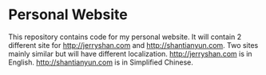 # Personal Website

This repository contains code for my personal website. It will contain 2 different site for http://jerryshan.com and http://shantianyun.com. Two sites mainly similar but will have different localization. http://jerryshan.com is in English. http://shantianyun.com is in Simplified Chinese.
